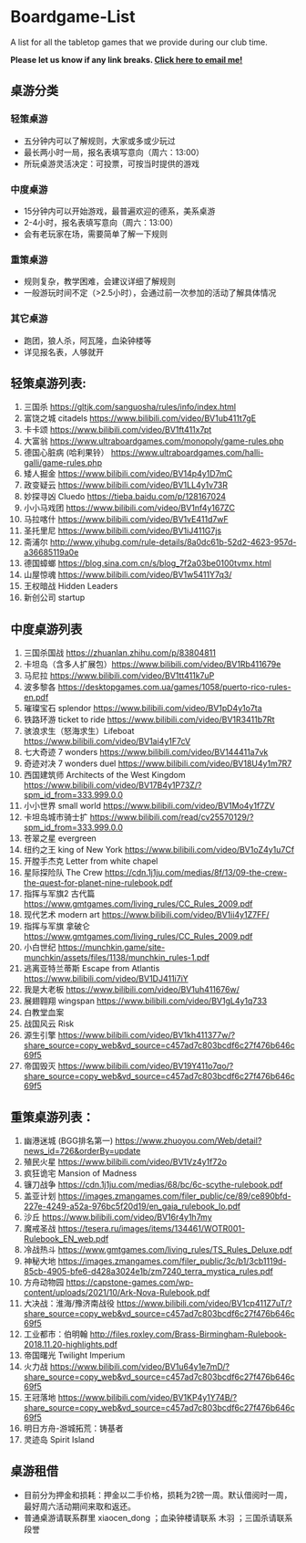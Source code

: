 # Boardgame-List
A list for all the tabletop games that we provide during our club time.  

**Please let us know if any link breaks. [Click here to email me!](mailto:xduk@outlook.sg?cc=william.jiran@gmail.com&subject=%5BGithub%3ABoardgame-List%5D%20Report%20a%20Broken%20Link!&body=Hi%20Douglas%2C%0A%0AThe%20link%20for%20the%20board%20game%20%5B%5D%20is%20broken.%0A%0AThanks%2C)**

## 桌游分类
### 轻策桌游
 - 五分钟内可以了解规则，大家或多或少玩过
 - 最长两小时一局，报名表填写意向（周六：13:00） 
 - 所玩桌游灵活决定：可投票，可按当时提供的游戏 

### 中度桌游 
 - 15分钟内可以开始游戏，最普遍欢迎的德系，美系桌游 
 - 2-4小时，报名表填写意向（周六：13:00） 
 - 会有老玩家在场，需要简单了解一下规则 
 
### 重策桌游
 - 规则复杂，教学困难，会建议详细了解规则
 - 一般游玩时间不定（>2.5小时），会通过前一次参加的活动了解具体情况

### 其它桌游
 - 跑团，狼人杀，阿瓦隆，血染钟楼等
 - 详见报名表，人够就开


## 轻策桌游列表: 
1. 三国杀 https://gltjk.com/sanguosha/rules/info/index.html
2. 富饶之城 citadels https://www.bilibili.com/video/BV1ub411t7gE
3. 卡卡颂 https://www.bilibili.com/video/BV1ft411x7pt
4. 大富翁 https://www.ultraboardgames.com/monopoly/game-rules.php
5. 德国心脏病 (哈利果铃） https://www.ultraboardgames.com/halli-galli/game-rules.php
6. 矮人掘金 https://www.bilibili.com/video/BV14p4y1D7mC
7. 政变疑云 https://www.bilibili.com/video/BV1LL4y1v73R
8. 妙探寻凶 Cluedo https://tieba.baidu.com/p/128167024
9. 小小马戏团 https://www.bilibili.com/video/BV1nf4y167ZC
10. 马拉喀什 https://www.bilibili.com/video/BV1vE411d7wF
11. 圣托里尼 https://www.bilibili.com/video/BV1iJ411G7js
12. 斋浦尔 http://www.yihubg.com/rule-details/8a0dc61b-52d2-4623-957d-a36685119a0e
13. 德国蟑螂 https://blog.sina.com.cn/s/blog_7f2a03be0100tvmx.html
14. 山屋惊魂 https://www.bilibili.com/video/BV1w5411Y7q3/
15. 王权暗战 Hidden Leaders
16. 新创公司 startup 
 
 
## 中度桌游列表
1. 三国杀国战 https://zhuanlan.zhihu.com/p/83804811
2. 卡坦岛（含多人扩展包）https://www.bilibili.com/video/BV1Rb411679e
3. 马尼拉 https://www.bilibili.com/video/BV1tt411k7uP
4. 波多黎各 https://desktopgames.com.ua/games/1058/puerto-rico-rules-en.pdf
5. 璀璨宝石 splendor https://www.bilibili.com/video/BV1pD4y1o7ta
6. 铁路环游 ticket to ride https://www.bilibili.com/video/BV1R3411b7Rt
7. 骇浪求生（怒海求生）Lifeboat https://www.bilibili.com/video/BV1ai4y1F7cV
8. 七大奇迹 7 wonders https://www.bilibili.com/video/BV144411a7vk
9. 奇迹对决 7 wonders duel https://www.bilibili.com/video/BV18U4y1m7R7
10. 西国建筑师 Architects of the West Kingdom https://www.bilibili.com/video/BV17B4y1P73Z/?spm_id_from=333.999.0.0
11. 小小世界 small world https://www.bilibili.com/video/BV1Mo4y1f7ZV
12. 卡坦岛城市骑士扩 https://www.bilibili.com/read/cv25570129/?spm_id_from=333.999.0.0
13. 苍翠之星 evergreen
14. 纽约之王 king of New York https://www.bilibili.com/video/BV1oZ4y1u7Cf
15. 开膛手杰克 Letter from white chapel
16. 星际探险队 The Crew https://cdn.1j1ju.com/medias/8f/13/09-the-crew-the-quest-for-planet-nine-rulebook.pdf
17. 指挥与军旗2 古代篇 https://www.gmtgames.com/living_rules/CC_Rules_2009.pdf
18. 现代艺术 modern art https://www.bilibili.com/video/BV1ii4y1Z7FF/
19. 指挥与军旗 拿破仑 https://www.gmtgames.com/living_rules/CC_Rules_2009.pdf
20. 小白世纪 https://munchkin.game/site-munchkin/assets/files/1138/munchkin_rules-1.pdf
21. 逃离亚特兰蒂斯 Escape from Atlantis https://www.bilibili.com/video/BV1DJ411i7iY
22. 我是大老板 https://www.bilibili.com/video/BV1uh411676w/
23. 展翅翱翔 wingspan https://www.bilibili.com/video/BV1gL4y1q733
24. 白教堂血案
25. 战国风云 Risk
26. 源生引擎 https://www.bilibili.com/video/BV1kh411377w/?share_source=copy_web&vd_source=c457ad7c803bcdf6c27f476b646c69f5
27. 帝国毁灭 https://www.bilibili.com/video/BV19Y411o7qo/?share_source=copy_web&vd_source=c457ad7c803bcdf6c27f476b646c69f5


## 重策桌游列表： 
1. 幽港迷城 (BGG排名第一) https://www.zhuoyou.com/Web/detail?news_id=726&orderBy=update
2. 殖民火星 https://www.bilibili.com/video/BV1Vz4y1f72o 
3. 疯狂诡宅 Mansion of Madness 
4. 镰刀战争 https://cdn.1j1ju.com/medias/68/bc/6c-scythe-rulebook.pdf
5. 盖亚计划 https://images.zmangames.com/filer_public/ce/89/ce890bfd-227e-4249-a52a-976bc5f20d19/en_gaia_rulebook_lo.pdf
6. 沙丘 https://www.bilibili.com/video/BV16r4y1h7my
7. 魔戒圣战 https://tesera.ru/images/items/134461/WOTR001-Rulebook_EN_web.pdf
8. 冷战热斗 https://www.gmtgames.com/living_rules/TS_Rules_Deluxe.pdf
9. 神秘大地 https://images.zmangames.com/filer_public/3c/b1/3cb1119d-85cb-4905-bfe6-d428a3024e1b/zm7240_terra_mystica_rules.pdf
10. 方舟动物园 https://capstone-games.com/wp-content/uploads/2021/10/Ark-Nova-Rulebook.pdf
11. 大决战：淮海/豫济南战役 https://www.bilibili.com/video/BV1cp411Z7uT/?share_source=copy_web&vd_source=c457ad7c803bcdf6c27f476b646c69f5
12. 工业都市：伯明翰 http://files.roxley.com/Brass-Birmingham-Rulebook-2018.11.20-highlights.pdf
13. 帝国曙光 Twilight Imperium
14. 火力战 https://www.bilibili.com/video/BV1u64y1e7mD/?share_source=copy_web&vd_source=c457ad7c803bcdf6c27f476b646c69f5
15. 王冠落地 https://www.bilibili.com/video/BV1KP4y1Y74B/?share_source=copy_web&vd_source=c457ad7c803bcdf6c27f476b646c69f5
16. 明日方舟-游城拓荒：铸基者
17. 灵迹岛 Spirit Island

## 桌游租借
 - 目前分为押金和损耗：押金以二手价格，损耗为2镑一周。默认借阅时一周，最好周六活动期间来取和返还。
 - 普通桌游请联系群里 xiaocen_dong ；血染钟楼请联系 木羽 ；三国杀请联系 段誉

